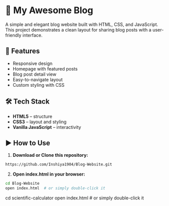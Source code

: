 # 📝 My Awesome Blog

A simple and elegant blog website built with HTML, CSS, and JavaScript. This project demonstrates a clean layout for sharing blog posts with a user-friendly interface.

## 🚀 Features

- Responsive design
- Homepage with featured posts
- Blog post detail view
- Easy-to-navigate layout
- Custom styling with CSS

## 🛠️ Tech Stack

- **HTML5** – structure
- **CSS3** – layout and styling
- **Vanilla JavaScript** – interactivity

## ▶️ How to Use

1. **Download or Clone this repository:**

```bash
https://github.com/Inshiya1904/Blog-Website.git
```

2. **Open index.html in your browser:**
   
```bash
cd Blog-Website
open index.html  # or simply double-click it
```
cd scientific-calculator
open index.html  # or simply double-click it
```



